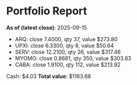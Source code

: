 # Portfolio Report
**As of (latest close)**: 2025-09-15

- ARQ: close 7.4000, qty 37, value $273.80
- UPXI: close 6.3300, qty 8, value $50.64
- SERV: close 12.2100, qty 26, value $317.46
- MYOMO: close 0.8681, qty 350, value $303.83
- CABA: close 1.9100, qty 112, value $213.92

Cash: $4.03
**Total value**: $1163.68